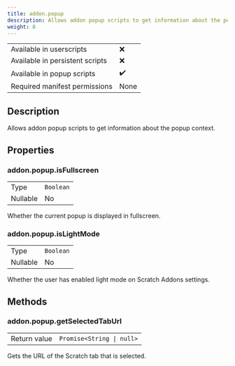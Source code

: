 ```yaml
---
title: addon.popup
description: Allows addon popup scripts to get information about the popup context.
weight: 8
---
```


| | |
|-|-|
| Available in userscripts | ❌ |
| Available in persistent scripts | ❌ |
| Available in popup scripts | ✔️ |
| Required manifest permissions | None |

## Description
Allows addon popup scripts to get information about the popup context.

## Properties
### addon.popup.isFullscreen
<table>
  <tr>
    <td>Type</td>
    <td><code>Boolean</code></td>
  </tr>
  <tr>
    <td>Nullable</td>
    <td>No</td> 
  </tr>
</table>

Whether the current popup is displayed in fullscreen.

### addon.popup.isLightMode
<table>
  <tr>
    <td>Type</td>
    <td><code>Boolean</code></td>
  </tr>
  <tr>
    <td>Nullable</td>
    <td>No</td> 
  </tr>
</table>

Whether the user has enabled light mode on Scratch Addons settings.

## Methods
### addon.popup.getSelectedTabUrl
<table>
  <tr>
    <td>Return value</td>
    <td><code>Promise&lt;String | null></code></td>
  </tr>
</table>

Gets the URL of the Scratch tab that is selected.